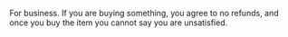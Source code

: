 For business.
If you are buying something, you agree to no refunds, and once you buy the item you cannot say you are unsatisfied.
